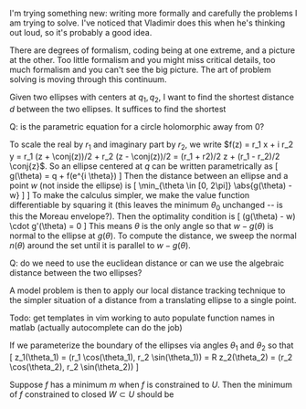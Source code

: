 I'm trying something new: writing more formally and carefully the problems I am trying to solve. I've noticed that Vladimir does this when he's thinking out loud, so it's probably a good idea.

There are degrees of formalism, coding being at one extreme, and a picture at the other. Too little formalism and you might miss critical details, too much formalism and you can't see the big picture. The art of problem solving is moving through this continuum.

Given two ellipses with centers at $q_1, q_2$, I want to find the shortest distance $d$ between the two ellipses. It suffices to find the shortest 

Q: is the parametric equation for a circle holomorphic away from 0? 

To scale the real by $r_1$ and imaginary part by $r_2$, we write $f(z) = r_1 x + i r_2 y = r_1 (z + \conj(z))/2 + r_2 (z - \conj(z))/2 = (r_1 + r2)/2 z + (r_1 - r_2)/2 \conj{z}$. So an ellipse centered at $q$ can be written parametrically as
\[
g(\theta) = q + f(e^{i \theta})
\]
Then the distance between an ellipse and a point $w$ (not inside the ellipse) is
\[
\min_{\theta \in [0, 2\pi]} \abs{g(\theta) - w}
\]
\]
To make the calculus simpler, we make the value function differentiable by squaring it (this leaves the minimum $\theta_0$ unchanged -- is this the Moreau envelope?). Then the optimality condition is
\[
(g(\theta) - w) \cdot g'(\theta) = 0
\]
This means $\theta$ is the only angle so that $w - g(\theta)$ is normal to the ellipse at $g(\theta)$. To compute the distance, we sweep the normal $n(\theta)$ around the set until it is parallel to $w - g(\theta)$.

Q: do we need to use the euclidean distance or can we use the algebraic distance between the two ellipses?


A model problem is then to apply our local distance tracking technique to the simpler situation of a distance from a translating ellipse to a single point.

Todo: get templates in vim working to auto populate function names in matlab (actually autocomplete can do the job)

If we parameterize the boundary of the ellipses via angles $\theta_1$ and $\theta_2$ so that
\[
z_1(\theta_1) = (r_1 \cos(\theta_1), r_2 \sin(\theta_1)) = R 
z_2(\theta_2) = (r_2 \cos(\theta_2), r_2 \sin(\theta_2))
\]

Suppose $f$ has a minimum $m$ when $f$ is constrained to $U$. Then the minimum of $f$ constrained to closed $W \subset U$ should be 
 
